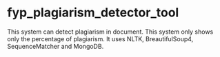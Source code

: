 # fyp_plagiarism_detector_tool
This system can detect plagiarism in document. This system only shows only the percentage of plagiarism. It uses NLTK, BreautifulSoup4, SequenceMatcher and MongoDB.
